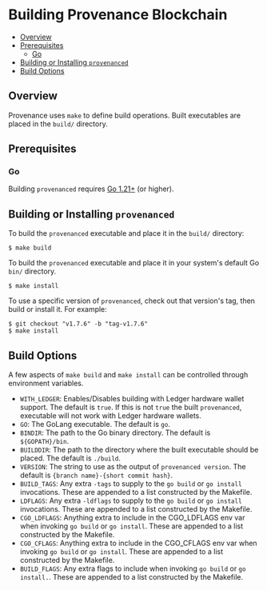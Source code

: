 # Building Provenance Blockchain

<!-- TOC -->
  - [Overview](#overview)
  - [Prerequisites](#prerequisites)
    - [Go](#go)
  - [Building or Installing `provenanced`](#building-or-installing-provenanced)
  - [Build Options](#build-options)



## Overview

Provenance uses `make` to define build operations.
Built executables are placed in the `build/` directory.

## Prerequisites

### Go

Building `provenanced` requires [Go 1.21+](https://golang.org/dl/) (or higher).

## Building or Installing `provenanced`

To build the `provenanced` executable and place it in the `build/` directory:
```console
$ make build
```

To build the `provenanced` executable and place it in your system's default Go `bin/` directory.
```console
$ make install
```

To use a specific version of `provenanced`, check out that version's tag, then build or install it.
For example:
```console
$ git checkout "v1.7.6" -b "tag-v1.7.6"
$ make install
```

## Build Options

A few aspects of `make build` and `make install` can be controlled through environment variables.

* `WITH_LEDGER`: Enables/Disables building with Ledger hardware wallet support.
  The default is `true`.
  If this is not `true` the built `provenanced`, executable will not work with Ledger hardware wallets.
* `GO`: The GoLang executable.
  The default is `go`.
* `BINDIR`: The path to the Go binary directory.
  The default is `${GOPATH}/bin`.
* `BUILDDIR`: The path to the directory where the built executable should be placed.
  The default is `./build`.
* `VERSION`: The string to use as the output of `provenanced version`.
  The default is `{branch name}-{short commit hash}`.
* `BUILD_TAGS`: Any extra `-tags` to supply to the `go build` or `go install` invocations.
  These are appended to a list constructed by the Makefile.
* `LDFLAGS`: Any extra `-ldflags` to supply to the `go build` or `go install` invocations.
  These are appended to a list constructed by the Makefile.
* `CGO_LDFLAGS`: Anything extra to include in the CGO_LDFLAGS env var when invoking `go build` or `go install`.
  These are appended to a list constructed by the Makefile.
* `CGO_CFLAGS`: Anything extra to include in the CGO_CFLAGS env var when invoking `go build` or `go install`.
  These are appended to a list constructed by the Makefile.
* `BUILD_FLAGS`: Any extra flags to include when invoking `go build` or `go install.`.
  These are appended to a list constructed by the Makefile.
